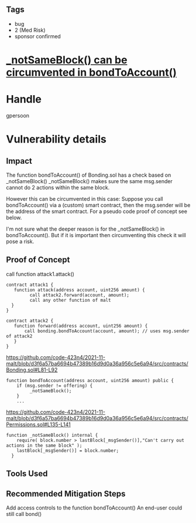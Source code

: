 ## Tags

- bug
- 2 (Med Risk)
- sponsor confirmed

# [_notSameBlock() can be circumvented in bondToAccount() ](https://github.com/code-423n4/2021-11-malt-findings/issues/195) 

# Handle

gpersoon


# Vulnerability details

## Impact
The function bondToAccount() of Bonding.sol has a check based on _notSameBlock()
 _notSameBlock() makes sure the same msg.sender cannot do 2 actions within the same block.

However this can be circumvented in this case:
Suppose you call bondToAccount() via a (custom) smart contract, then the msg.sender will be the address of the smart contract.
For a pseudo code proof of concept see below.

I'm not sure what the deeper reason is for the _notSameBlock() in bondToAccount().
But if it is important then circumventing this check it will pose a risk.

## Proof of Concept
call function attack1.attack()
```JS
contract attack1 {
   function attack(address account, uint256 amount) {
         call attack2.forward(account, amount);
         call any other function of malt
  }
}

contract attack2 {
   function forward(address account, uint256 amount) {
       call bonding.bondToAccount(account, amount); // uses msg.sender of attack2
   }
}
```

https://github.com/code-423n4/2021-11-malt/blob/d3f6a57ba6694b47389b16d9d0a36a956c5e6a94/src/contracts/Bonding.sol#L81-L92

```JS
function bondToAccount(address account, uint256 amount) public {
    if (msg.sender != offering) {
         _notSameBlock();
    }
    ...
```

https://github.com/code-423n4/2021-11-malt/blob/d3f6a57ba6694b47389b16d9d0a36a956c5e6a94/src/contracts/Permissions.sol#L135-L141
```JS
function _notSameBlock() internal {
    require( block.number > lastBlock[_msgSender()],"Can't carry out actions in the same block" );
    lastBlock[_msgSender()] = block.number;
  }
```

## Tools Used

## Recommended Mitigation Steps
Add access controls to the function bondToAccount()
An end-user could still call bond()



